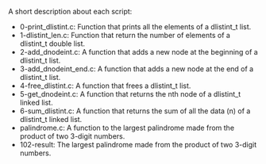 A short description about each script:
+ 0-print_dlistint.c: Function that prints all the elements of a dlistint_t list.
+ 1-dlistint_len.c: Function that return the number of elements of a dlistint_t double list.
+ 2-add_dnodeint.c: A function that adds a new node at the beginning of a dlistint_t list.
+ 3-add_dnodeint_end.c: A function that adds a new node at the end of a dlistint_t list.
+ 4-free_dlistint.c: A function that frees a dlistint_t list.
+ 5-get_dnodeint.c: A function that returns the nth node of a dlistint_t linked list.
+ 6-sum_dlistint.c: A function that returns the sum of all the data (n) of a dlistint_t linked list.
+ palindrome.c: A function to the largest palindrome made from the product of two 3-digit numbers.
+ 102-result: The largest palindrome made from the product of two 3-digit numbers.
